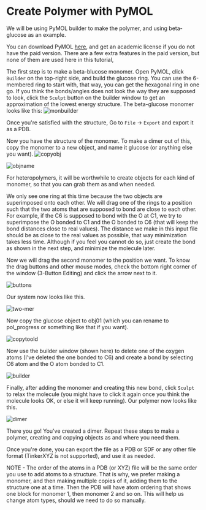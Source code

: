 # Create Polymer with PyMOL

We will be using PyMOL builder to make the polymer, and using beta-glucose as an example.

You can download PyMOL [here](https://pymol.org/), and get an academic license if you do not have the paid version. 
There are a few extra features in the paid version, but none of them are used here in this tutorial,

The first step is to make a beta-blucose monomer. Open PyMOL, click `Builder` on the top-right side, and build the glucose ring.
You can use the 6-membered ring to start with, that way, you can get the hexagonal ring in one go.
If you think the bonds/angles does not look the way they are supposed to look, click the `Sculpt` button on the builder window to get an approximation of the lowest energy structure.
The beta-glucose monomer looks like this:
![monbuilder](https://github.com/user-attachments/assets/adc46ff0-94bc-482e-aef0-9cbd6ca0741a)

Once you're satisfied with the structure, Go to `File` -> `Export` and export it as a PDB.

Now you have the structure of the monomer. To make a dimer out of this, copy the monomer to a new object, and name it glucose (or anything else you want).
![copyobj](https://github.com/user-attachments/assets/78f4fe45-b538-4608-a3f6-66032f779c2b)

![objname](https://github.com/user-attachments/assets/c6670671-d845-4a00-97ac-bd2308cfe885)

For heteropolymers, it will be worthwhile to create objects for each kind of monomer, so that you can grab them as and when needed.

We only see one ring at this time because the two objects are superimposed onto each other. 
We will drag one of the rings to a position such that the two atoms that are supposed to bond are close to each other.
For example, if the C6 is supposed to bond with the O at C1, we try to superimpose the O bonded to C1 and the O bonded to C6 (that will keep the bond distances close to real values).
The distance we make in this input file should be as close to the real values as possible, that way minimization takes less time. 
Although if you feel you cannot do so, just create the bond as shown in the next step, and minimize the molecule later.

Now we will drag the second monomer to the position we want. To know the drag buttons and other mouse modes, check the bottom right corner of the window (3-Button Editing) and click the arrow next to it.

![buttons](https://github.com/user-attachments/assets/5bdafb35-fade-4671-aaec-b1e399551a6e)

Our system now looks like this.

![two-mer](https://github.com/user-attachments/assets/dc416fe5-a977-42c4-b468-da43780bc012)

Now copy the glucose object to obj01 (which you can rename to pol_progress or something like that if you want).

![copytoold](https://github.com/user-attachments/assets/766b2f96-06c4-4a4b-8035-49a3d9933e01)

Now use the builder window (shown here) to delete one of the oxygen atoms (I've deleted the one bonded to C6) and create a bond by selecting C6 atom and the O atom bonded to C1.

![builder](https://github.com/user-attachments/assets/4963b526-aa6d-43cf-b312-3a0d11647277)

Finally, after adding the monomer and creating this new bond, click `Sculpt` to relax the molecule (you might have to click it again once you think the molecule looks OK, or else it will keep running).
Our polymer now looks like this.

![dimer](https://github.com/user-attachments/assets/6b8e7570-c893-4dda-9fce-1bd3f29e7664)

There you go! You've created a dimer. Repeat these steps to make a polymer, creating and copying objects as and where you need them.

Once you're done, you can export the file as a PDB or SDF or any other file format (TinkerXYZ is not supported), and use it as needed.

NOTE - The order of the atoms in a PDB (or XYZ) file will be the same order you use to add atoms to a structure. 
That is why, we prefer making a monomer, and then making multiple copies of it, adding them to the structure one at a time.
Then the PDB will have atom ordering that shows one block for monomer 1, then monomer 2 and so on. This will help us change atom types, should we need to do so manually.

